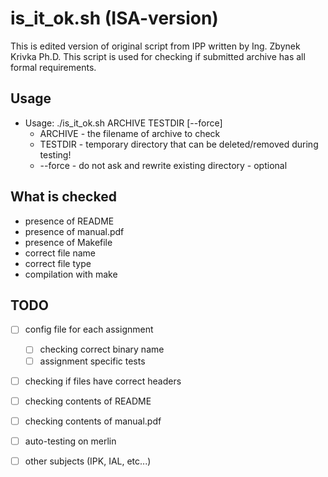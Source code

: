 # is_it_ok.sh (ISA-version)

This is edited version of original script from IPP written by Ing. Zbynek Krivka Ph.D.
This script is used for checking if submitted archive has all formal requirements.

## Usage

- Usage: ./is_it_ok.sh  ARCHIVE  TESTDIR \[--force\]
  - ARCHIVE - the filename of archive to check
  - TESTDIR - temporary directory that can be deleted/removed during testing!
  - --force - do not ask and rewrite existing directory - optional

## What is checked

- presence of README
- presence of manual.pdf
- presence of Makefile
- correct file name
- correct file type
- compilation with make


## TODO

- [ ] config file for each assignment
  - [ ] checking correct binary name
  - [ ] assignment specific tests
- [ ] checking if files have correct headers
- [ ] checking contents of README
- [ ] checking contents of manual.pdf
- [ ] auto-testing on merlin
- [ ] other subjects (IPK, IAL, etc...)


